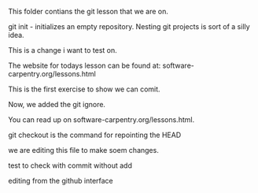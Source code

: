This folder contians the git lesson that we are on.

git init - initializes an empty repository. Nesting git projects is sort of a 
silly idea.

This is a change i want to test on.

The website for todays lesson can be found at: 
software-carpentry.org/lessons.html

This is the first exercise to show we can comit.

Now, we added the git ignore.

You can read up on software-carpentry.org/lessons.html.

git checkout is the command for repointing the HEAD

we are editing this file to make soem changes.

test to check with commit without add

editing from the github interface
